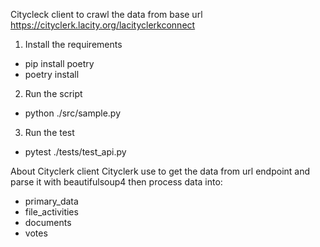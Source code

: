 Citycleck client to crawl the data from base url https://cityclerk.lacity.org/lacityclerkconnect

1. Install the requirements
 - pip install poetry
 - poetry install

2. Run the script
 - python ./src/sample.py

3. Run the test
 - pytest ./tests/test_api.py

About Cityclerk client
Cityclerk use to get the data from url endpoint and parse it with beautifulsoup4 then process data into:
- primary_data
- file_activities
- documents
- votes
